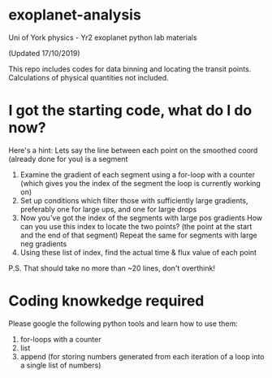 # exoplanet-analysis

Uni of York physics - Yr2 exoplanet python lab materials 

(Updated 17/10/2019) 

This repo includes codes for data binning and locating the transit points. 
Calculations of physical quantities not included. 


# I got the starting code, what do I do now?

Here's a hint:
Lets say the line between each point on the smoothed coord (already done for you) is a segment
1. Examine the gradient of each segment using a for-loop with a counter (which gives you the index of the segment the loop is currently working on)
2. Set up conditions which filter those with sufficiently large gradients, preferably one for large ups, and one for large drops 
3. Now you've got the index of the segments with large pos gradients 
How can you use this index to locate the two points? (the point at the start and the end of that segment)
Repeat the same for segments with large neg gradients 
4. Using these list of index, find the actual time & flux value of each point 

P.S. That should take no more than ~20 lines, don't overthink! 

# Coding knowkedge required 

Please google the following python tools and learn how to use them: 
1. for-loops with a counter 
2. list 
3. append  (for storing numbers generated from each iteration of a loop into a single list of numbers)
